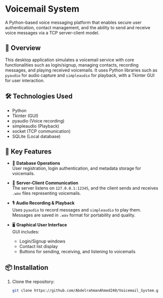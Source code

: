 # Voicemail System

A Python-based voice messaging platform that enables secure user authentication, contact management, and the ability to send and receive voice messages via a TCP server-client model.

## 🧩 Overview

This desktop application simulates a voicemail service with core functionalities such as login/signup, managing contacts, recording messages, and playing received voicemails. It uses Python libraries such as `pyaudio` for audio capture and `simpleaudio` for playback, with a Tkinter GUI for user interaction.

## 🛠 Technologies Used

- Python
- Tkinter (GUI)
- pyaudio (Voice recording)
- simpleaudio (Playback)
- socket (TCP communication)
- SQLite (Local database)

## 🚀 Key Features

- 🔐 **Database Operations**  
  User registration, login authentication, and metadata storage for voicemails.

- 🔁 **Server-Client Communication**  
  The server listens on `127.0.0.1:12345`, and the client sends and receives `.wav` files representing voicemails.

- 🎙 **Audio Recording & Playback**  
  Uses `pyaudio` to record messages and `simpleaudio` to play them. Messages are saved in `.wav` format for portability and quality.

- 🖥 **Graphical User Interface**  
  GUI includes:
  - Login/Signup windows  
  - Contact list display  
  - Buttons for sending, receiving, and listening to voicemails

## 📦 Installation

1. Clone the repository:
   ```bash
   git clone https://github.com/AbdelrahmanAhmed240/Voicemail_System.git
